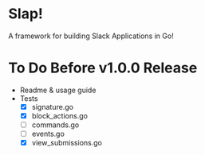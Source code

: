 # Slap!

A framework for building Slack Applications in Go!

# To Do Before v1.0.0 Release

- Readme & usage guide
- Tests
  - [x] signature.go
  - [x] block_actions.go
  - [ ] commands.go
  - [ ] events.go
  - [x] view_submissions.go
